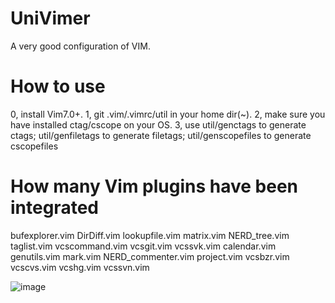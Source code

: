 # UniVimer
A very good configuration of VIM.

# How to use
0, install Vim7.0+. 
1, git .vim/.vimrc/util in your home dir(~).
2, make sure you have installed ctag/cscope on your OS.
3, use util/genctags to generate ctags; util/genfiletags to generate filetags; util/genscopefiles to generate cscopefiles

# How many Vim plugins have been integrated
bufexplorer.vim  DirDiff.vim   lookupfile.vim  matrix.vim          NERD_tree.vim  taglist.vim  vcscommand.vim  vcsgit.vim  vcssvk.vim
calendar.vim     genutils.vim  mark.vim        NERD_commenter.vim  project.vim    vcsbzr.vim   vcscvs.vim      vcshg.vim   vcssvn.vim

![image](https://github.com/suijunqiang/UniVimer/blob/master/UniVimer.gif)   
